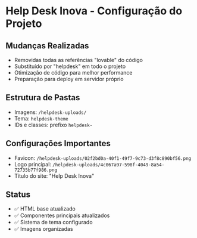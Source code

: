 
# Help Desk Inova - Configuração do Projeto

## Mudanças Realizadas
- Removidas todas as referências "lovable" do código
- Substituído por "helpdesk" em todo o projeto
- Otimização de código para melhor performance
- Preparação para deploy em servidor próprio

## Estrutura de Pastas
- Imagens: `/helpdesk-uploads/`
- Tema: `helpdesk-theme`
- IDs e classes: prefixo `helpdesk-`

## Configurações Importantes
- Favicon: `/helpdesk-uploads/02f2bd0a-40f1-49f7-9c73-d3f8c890bf56.png`
- Logo principal: `/helpdesk-uploads/4c067a97-598f-4049-8a54-72735b77f986.png`
- Título do site: "Help Desk Inova"

## Status
- ✅ HTML base atualizado
- ✅ Componentes principais atualizados
- ✅ Sistema de tema configurado
- ✅ Imagens organizadas
